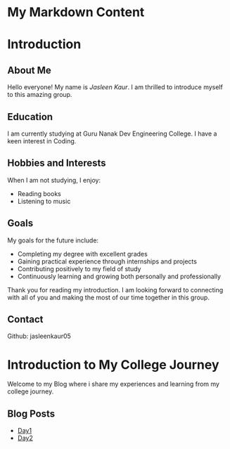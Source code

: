 # My Markdown Content

# Introduction

## About Me
Hello everyone! My name is *Jasleen Kaur*. I am thrilled to introduce myself to this amazing group. 

## Education
I am currently studying at Guru Nanak Dev Engineering College. I have a keen interest in Coding.

## Hobbies and Interests
When I am not studying, I enjoy:
- Reading books
- Listening to music

## Goals
My goals for the future include:
- Completing my degree with excellent grades
- Gaining practical experience through internships and projects
- Contributing positively to my field of study
- Continuously learning and growing both personally and professionally

Thank you for reading my introduction. I am looking forward to connecting with all of you and making the most of our time together in this group.

## Contact
Github: jasleenkaur05
 
# Introduction to My College Journey
Welcome to my Blog where i share my experiences and learning from my college journey.

## Blog Posts
- [Day1](Day1.md)
- [Day2](Day2.md)